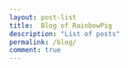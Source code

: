 ```yaml
---
layout: post-list
title:  Blog of RainbowPig
description: "List of posts"
permalink: /blog/
comment: true
---
```


